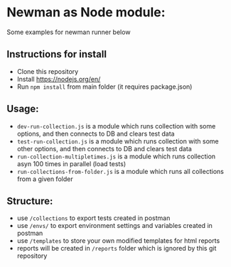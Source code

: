 # Newman as Node module:

Some examples for newman runner below

## Instructions for install
* Clone this repository
* Install https://nodejs.org/en/
* Run `npm install` from main folder (it requires package.json)

## Usage:
* `dev-run-collection.js` is a module which runs collection with some options, and then connects to DB and clears test data
* `test-run-collection.js` is a module which runs collection with some other options, and then connects to DB and clears test data
* `run-collection-multipletimes.js` is a module which runs collection asyn 100 times in parallel (load tests)
* `run-collections-from-folder.js` is a module which runs all collections from a given folder

## Structure:
* use `/collections` to export tests created in postman
* use `/envs/` to export environment settings and variables created in postman
* use `/templates` to store your own modified templates for html reports
* reports will be created in `/reports` folder which is ignored by this git repository
